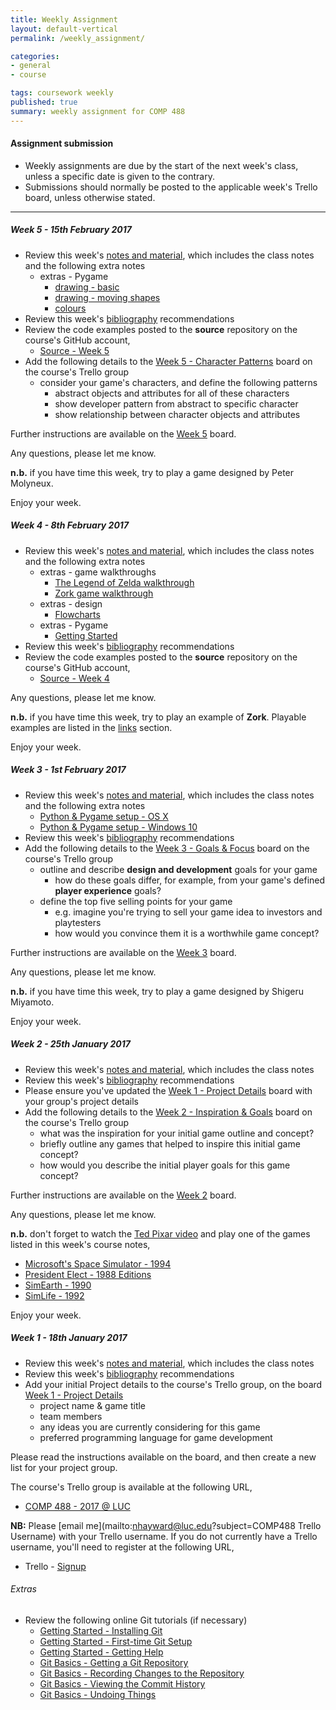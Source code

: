 ```yaml
---
title: Weekly Assignment
layout: default-vertical
permalink: /weekly_assignment/

categories:
- general
- course

tags: coursework weekly
published: true
summary: weekly assignment for COMP 488
---
```


#### Assignment submission
* Weekly assignments are due by the start of the next week's class, unless a specific date is given to the contrary.
* Submissions should normally be posted to the applicable week's Trello board, unless otherwise stated.

***

##### Week 5 - 15th February 2017
* Review this week's [notes and material](/notes), which includes the class notes and the following extra notes
  * extras - Pygame
    * [drawing - basic](/assets/docs/extras/pygame/drawing-basic.pdf)
    * [drawing - moving shapes](/assets/docs/extras/pygame/drawing-moving-shapes.pdf)
    * [colours](/assets/docs/extras/pygame/pygame-colours.pdf)
* Review this week's [bibliography](/bibliography) recommendations
* Review the code examples posted to the **source** repository on the course's GitHub account,
  * [Source - Week 5](https://github.com/csteach488/source/tree/master/week5)
* Add the following details to the [Week 5 -  Character Patterns](https://trello.com/b/SrTWTtL1/week-5-character-patterns) board on the course's Trello group
  * consider your game's characters, and define the following patterns
      * abstract objects and attributes for all of these characters
      * show developer pattern from abstract to specific character
      * show relationship between character objects and attributes

Further instructions are available on the [Week 5](https://trello.com/b/SrTWTtL1/week-5-character-patterns) board.

Any questions, please let me know.

**n.b.** if you have time this week, try to play a game designed by Peter Molyneux.

Enjoy your week.

##### Week 4 - 8th February 2017
* Review this week's [notes and material](/notes), which includes the class notes and the following extra notes
  * extras - game walkthroughs
    * [The Legend of Zelda walkthrough](/assets/docs/extras/game-walkthroughs/LegendofZelda.pdf)
    * [Zork game walkthrough](/assets/docs/extras/game-walkthroughs/zork-outline-1995.pdf)
  * extras - design
    * [Flowcharts](/assets/docs/extras/game-design-dev/game-plan-flowcharts.pdf)
  * extras - Pygame
    * [Getting Started](/assets/docs/extras/pygame/getting-started.pdf)
* Review this week's [bibliography](/bibliography) recommendations
* Review the code examples posted to the **source** repository on the course's GitHub account,
  * [Source - Week 4](https://github.com/csteach488/source/tree/master/week4)

Any questions, please let me know.

**n.b.** if you have time this week, try to play an example of **Zork**. Playable examples are listed in the [links](/links) section.

Enjoy your week.

##### Week 3 - 1st February 2017
* Review this week's [notes and material](/notes), which includes the class notes and the following extra notes
  * [Python & Pygame setup - OS X](/assets/docs/extras/python-install-setup-osx.pdf)
  * [Python & Pygame setup - Windows 10](/assets/docs/extras/python-install-setup-windows.pdf)
* Review this week's [bibliography](/bibliography) recommendations
* Add the following details to the [Week 3 - Goals & Focus](https://trello.com/b/v8PRiv9A/week-3-goals-focus) board on the course's Trello group
  * outline and describe **design and development** goals for your game
    * how do these goals differ, for example, from your game's defined **player experience** goals?
  * define the top five selling points for your game
    * e.g. imagine you're trying to sell your game idea to investors and playtesters
    * how would you convince them it is a worthwhile game concept?

Further instructions are available on the [Week 3](https://trello.com/b/v8PRiv9A/week-3-goals-focus) board.

Any questions, please let me know.

**n.b.** if you have time this week, try to play a game designed by Shigeru Miyamoto.

Enjoy your week.

##### Week 2 - 25th January 2017
* Review this week's [notes and material](/notes), which includes the class notes
* Review this week's [bibliography](/bibliography) recommendations
* Please ensure you've updated the [Week 1 - Project Details](https://trello.com/b/QEYVLU7m/week-1-project-details) board with your group's project details
* Add the following details to the [Week 2 - Inspiration & Goals](https://trello.com/b/HaMepn9S/week-2-inspiration-goals) board on the course's Trello group
  * what was the inspiration for your initial game outline and concept?
  * briefly outline any games that helped to inspire this initial game concept?
  * how would you describe the initial player goals for this game concept?

Further instructions are available on the [Week 2](https://trello.com/b/HaMepn9S/week-2-inspiration-goals) board.

Any questions, please let me know.

**n.b.** don't forget to watch the [Ted Pixar video](https://www.ted.com/talks/danielle_feinberg_the_magic_ingredient_that_brings_pixar_movies_to_life) and play one of the games listed in this week's course notes,

  * [Microsoft's Space Simulator - 1994](https://archive.org/details/msdos_Microsoft_Space_Simulator_1994)
  * [President Elect - 1988 Editions](https://archive.org/details/msdos_President_Elect_-_1988_Edition_1987)
  * [SimEarth - 1990](https://archive.org/details/msdos_SimEarth_-_The_Living_Planet_1990)
  * [SimLife - 1992](https://archive.org/details/msdos_SimLife_1992)

Enjoy your week.

##### Week 1 - 18th January 2017
* Review this week's [notes and material](/notes), which includes the class notes
* Review this week's [bibliography](/bibliography) recommendations
* Add your initial Project details to the course's Trello group, on the board [Week 1 - Project Details](https://trello.com/b/QEYVLU7m/week-1-project-details)
  * project name & game title
  * team members
  * any ideas you are currently considering for this game
  * preferred programming language for game development

Please read the instructions available on the board, and then create a new list for your project group.

The course's Trello group is available at the following URL,

* [COMP 488 - 2017 @ LUC](https://trello.com/comp4882017luc)

**NB:** Please [email me](mailto:nhayward@luc.edu?subject=COMP488 Trello Username) with your Trello username. If you do not currently have a Trello username, you'll need to register at the following URL,

* Trello - [Signup](https://trello.com/signup)

###### Extras
* Review the following online Git tutorials (if necessary)
  * [Getting Started - Installing Git](http://git-scm.com/book/en/v2/Getting-Started-Installing-Git)
  * [Getting Started - First-time Git Setup](http://git-scm.com/book/en/v2/Getting-Started-First-Time-Git-Setup)
  * [Getting Started - Getting Help](http://git-scm.com/book/en/v2/Getting-Started-Getting-Help)
  * [Git Basics - Getting a Git Repository](http://git-scm.com/book/en/v2/Git-Basics-Getting-a-Git-Repository)
  * [Git Basics - Recording Changes to the Repository](http://git-scm.com/book/en/v2/Git-Basics-Recording-Changes-to-the-Repository)
  * [Git Basics - Viewing the Commit History](http://git-scm.com/book/en/v2/Git-Basics-Viewing-the-Commit-History)
  * [Git Basics - Undoing Things](http://git-scm.com/book/en/v2/Git-Basics-Undoing-Things)
